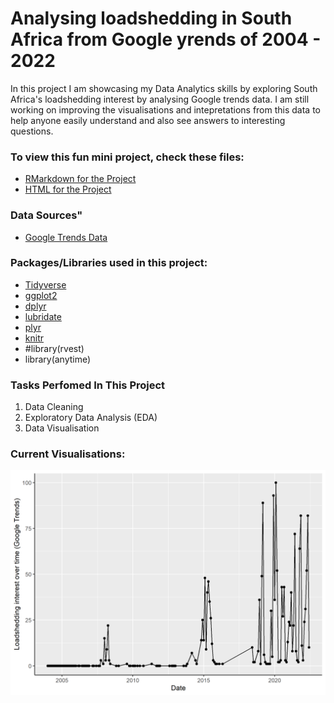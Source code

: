  # Analysing loadshedding in South Africa from Google yrends of 2004 - 2022

In this project I am showcasing my Data Analytics skills by exploring South Africa's loadshedding interest by analysing Google trends data. I am still working on improving the visualisations and intepretations from this data to help anyone easily understand and also see answers to interesting questions.

### To view this fun mini project, check these files: 
- [RMarkdown for the Project](https://github.com/Mpilo-K/loadshedding_south_africa/blob/main/loadshedding_south_africa.Rmd)
- [HTML for the Project](https://github.com/Mpilo-K/loadshedding_south_africa/blob/main/loadshedding_south_africa.html)

### Data Sources"
- [Google Trends Data](https://trends.google.com/trends/?geo=ZA)

### Packages/Libraries used in this project:
- [Tidyverse](https://github.com/tidyverse/tidyverse)
- [ggplot2](https://github.com/tidyverse/ggplot2)
- [dplyr](https://github.com/tidyverse/dplyr)
- [lubridate](https://github.com/tidyverse/lubridate)
- [plyr](https://github.com/sampotts/plyr)
- [knitr](https://github.com/yihui/knitr)
- #library(rvest)
- library(anytime)

### Tasks Perfomed In This Project
1. Data Cleaning
2. Exploratory Data Analysis (EDA)
3. Data Visualisation

### Current Visualisations:
![image of a graph showing loadshedding interest in South Africa from Google trends](https://github.com/Mpilo-K/loadshedding_south_africa/blob/main/loadshedding_South_Africa.png?raw=true)
 
